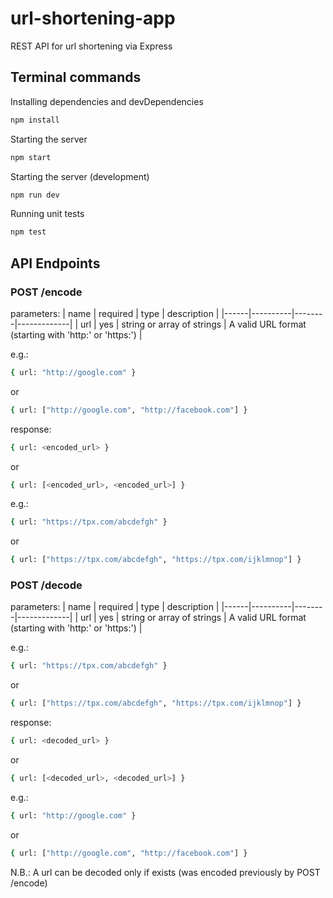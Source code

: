 # url-shortening-app

REST API for url shortening via Express

## Terminal commands

Installing dependencies and devDependencies

```sh
npm install
```

Starting the server

```sh
npm start
```

Starting the server (development)

```sh
npm run dev
```

Running unit tests

```sh
npm test
```

## API Endpoints

### POST /encode

parameters:
| name | required | type | description |
|------|----------|--------|-------------|
| url | yes | string or array of strings | A valid URL format (starting with 'http:' or 'https:') |

e.g.:

```sh
{ url: "http://google.com" }
```

or

```sh
{ url: ["http://google.com", "http://facebook.com"] }
```

response:

```sh
{ url: <encoded_url> }
```

or

```sh
{ url: [<encoded_url>, <encoded_url>] }
```

e.g.:

```sh
{ url: "https://tpx.com/abcdefgh" }
```

or

```sh
{ url: ["https://tpx.com/abcdefgh", "https://tpx.com/ijklmnop"] }
```

### POST /decode

parameters:
| name | required | type | description |
|------|----------|--------|-------------|
| url | yes | string or array of strings | A valid URL format (starting with 'http:' or 'https:') |

e.g.:

```sh
{ url: "https://tpx.com/abcdefgh" }
```

or

```sh
{ url: ["https://tpx.com/abcdefgh", "https://tpx.com/ijklmnop"] }
```

response:

```sh
{ url: <decoded_url> }
```

or

```sh
{ url: [<decoded_url>, <decoded_url>] }
```

e.g.:

```sh
{ url: "http://google.com" }
```

or

```sh
{ url: ["http://google.com", "http://facebook.com"] }
```

N.B.: A url can be decoded only if exists (was encoded previously by POST /encode)
